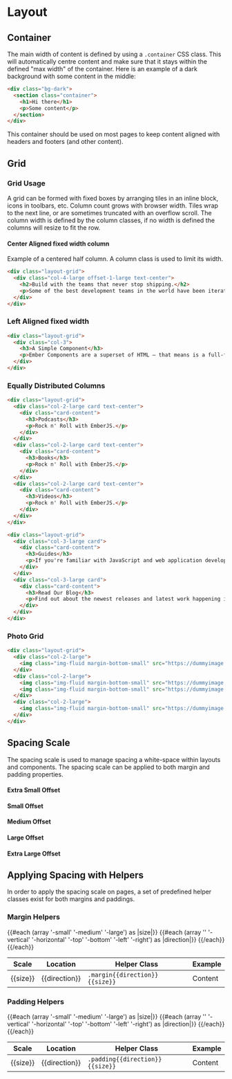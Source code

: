 # Layout

## Container

The main width of content is defined by using a `.container` CSS class. This will automatically centre content and make sure that it stays within the defined "max width" of the container. Here is an example of a dark background with some content in the middle:

```html
<div class="bg-dark">
  <section class="container">
    <h1>Hi there</h1>
    <p>Some content</p>
  </section>
</div>
```

This container should be used on most pages to keep content aligned with headers and footers (and other content).

## Grid

### Grid Usage
A grid can be formed with fixed boxes by arranging tiles in an inline block, icons in toolbars, etc. Column count grows with browser width. Tiles wrap to the next line, or are sometimes truncated with an overflow scroll. The column width is defined by the column classes, if no width is defined the columns will resize to fit the row.

#### Center Aligned fixed width column
Example of a centered half column. A column class is used to limit its width.

```html
<div class="layout-grid">
  <div class="col-4-large offset-1-large text-center">
    <h2>Build with the teams that never stop shipping.</h2>
    <p>Some of the best development teams in the world have been iterating on their products for years with Ember. With scalable UI architecture baked-in from the start, you’ll be working with the same patterns these organizations use every step of the way.</p>
  </div>
</div>
```

### Left Aligned fixed width

```html
<div class="layout-grid">
  <div class="col-3">
    <h3>A Simple Component</h3>
    <p>Ember Components are a superset of HTML – that means is a full-fledged Ember Component! To pass data into Components, use the @ symbol along with an argument name.</p>
  </div>
</div>
```


### Equally Distributed Columns

```html
<div class="layout-grid">
  <div class="col-2-large card text-center">
    <div class="card-content">
      <h3>Podcasts</h3>
      <p>Rock n' Roll with EmberJS.</p>
    </div>
  </div>
  <div class="col-2-large card text-center">
    <div class="card-content">
      <h3>Books</h3>
      <p>Rock n' Roll with EmberJS.</p>
    </div>
  </div>
  <div class="col-2-large card text-center">
    <div class="card-content">
      <h3>Videos</h3>
      <p>Rock n' Roll with EmberJS.</p>
    </div>
  </div>
</div>
```

```html
<div class="layout-grid">
  <div class="col-3-large card">
    <div class="card-content">
      <h3>Guides</h3>
      <p>If you're familiar with JavaScript and web application development, our Guides will teach you everything you need to know to get started building with Ember.</p>
    </div>
  </div>
  <div class="col-3-large card">
    <div class="card-content">
      <h3>Read Our Blog</h3>
      <p>Find out about the newest releases and latest work happening in the ecosystem by visiting the official Ember Blog.</p>
    </div>
  </div>
</div>
```

### Photo Grid

```html
<div class="layout-grid">
  <div class="col-2-large">
    <img class="img-fluid margin-bottom-small" src="https://dummyimage.com/400x500/000/fff">
  </div>
  <div class="col-2-large">
    <img class="img-fluid margin-bottom-small" src="https://dummyimage.com/500x300/000/fff">
    <img class="img-fluid margin-bottom-small" src="https://dummyimage.com/600x400/000/fff">
  </div>
  <div class="col-2-large">
    <img class="img-fluid margin-bottom-small" src="https://dummyimage.com/400x500/000/fff">
  </div>
</div>
```

## Spacing Scale
The spacing scale is used to manage spacing a white-space within layouts and components.
The spacing scale can be applied to both margin and padding properties.

<div class="layout-grid">
  <div class="card col-1">
    <div class="spacer-xsmall bg-orange">
    </div>
    <div class="card-content">
      <h4>Extra Small Offset</h4>
    </div>
  </div>
  <div class="card col-1">
    <div class="spacer-small bg-orange">
    </div>
    <div class="card-content">
      <h4>Small Offset</h4>
    </div>
  </div>
  <div class="card col-1">
    <div class="spacer-medium bg-orange">
    </div>
    <div class="card-content">
      <h4>Medium Offset</h4>
    </div>
  </div>
  <div class="card col-1">
    <div class="spacer-large bg-orange">
    </div>
    <div class="card-content">
      <h4>Large Offset</h4>
    </div>
  </div>
  <div class="card col-1">
    <div class="spacer-xlarge bg-orange">
    </div>
    <div class="card-content">
      <h4>Extra Large Offset</h4>
    </div>
  </div>
</div><!--row-->


## Applying Spacing with Helpers
In order to apply the spacing scale on pages, a set of predefined helper classes exist for both margins and paddings.

### Margin Helpers

<div>
  <table class="margin-bottom-medium">
    <thead>
      <tr>
        <th>Scale</th>
        <th>Location</th>
        <th>Helper Class</th>
        <th>Example</th>
      </tr>
    </thead>
    <tbody>
      {{#each (array '-small' '-medium' '-large') as |size|}}
        {{#each (array '' '-vertical' '-horizontal' '-top' '-bottom' '-left' '-right') as |direction|}}
          <tr>
            <td>{{size}}</td>
            <td>{{direction}}</td>
            <td><code>.margin{{direction}}{{size}}</code></td>
            <td>
              <div class="bg-muted border-dashed">
                <div class="bg-orange margin{{direction}}{{size}}">Content</div>
              </div>
            </td>
          </tr>
        {{/each}}
      {{/each}}
    </tbody>
  </table>
</div>

### Padding Helpers

<table>
  <thead>
    <tr>
      <th>Scale</th>
      <th>Location</th>
      <th>Helper Class</th>
      <th>Example</th>
    </tr>
  </thead>
  <tbody>
    {{#each (array '-small' '-medium' '-large') as |size|}}
      {{#each (array '' '-vertical' '-horizontal' '-top' '-bottom' '-left' '-right') as |direction|}}
        <tr>
          <td>{{size}}</td>
          <td>{{direction}}</td>
          <td><code>.padding{{direction}}{{size}}</code></td>
          <td>
              <div class="bg-orange padding{{direction}}{{size}}">
                <div class="border-dashed">Content</div>
              </div>
          </td>
        </tr>
      {{/each}}
    {{/each}}
  </tbody>
</table>

